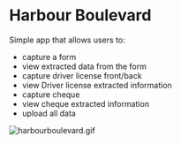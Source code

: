 # Harbour Boulevard

Simple app that allows users to:

- capture a form
- view extracted data from the form
- capture driver license front/back
- view Driver license extracted information
- capture cheque
- view cheque extracted information
- upload all data




![harbourboulevard.gif](../art/harbourboulevard.gif)

